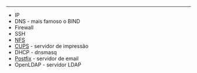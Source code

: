 ***
* IP
* DNS - mais famoso o BIND
* Firewall
* SSH
* [NFS](https://en.wikipedia.org/wiki/Network_File_System)
* [CUPS](https://en.wikipedia.org/wiki/CUPS) - servidor de impressão
* DHCP - dnsmasq
* [Postfix](http://www.postfix.org/) - servidor de email
* OpenLDAP - servidor LDAP
